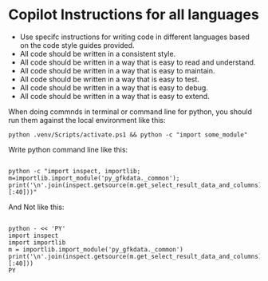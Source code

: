 # Copilot Instructions for all languages

- Use specifc instructions for writing code in different languages based on the code style guides provided.
- All code should be written in a consistent style.
- All code should be written in a way that is easy to read and understand.
- All code should be written in a way that is easy to maintain.
- All code should be written in a way that is easy to test.
- All code should be written in a way that is easy to debug.
- All code should be written in a way that is easy to extend.

When doing commnds in terminal or command line for python, you should run them against the local environment like this:
```pwsh
python .venv/Scripts/activate.ps1 && python -c "import some_module"
```


Write python command line like this:

```pwsh

python -c "import inspect, importlib; m=importlib.import_module('py_gfkdata._common'); print('\n'.join(inspect.getsource(m.get_select_result_data_and_columns).splitlines()[:40]))"

```

And Not like this:

```pwsh

python - << 'PY'
import inspect
import importlib
m = importlib.import_module('py_gfkdata._common')
print('\n'.join(inspect.getsource(m.get_select_result_data_and_columns).splitlines()[:40]))
PY
```
